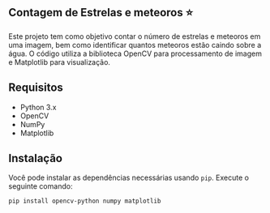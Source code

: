## Contagem de Estrelas e meteoros ⭐

Este projeto tem como objetivo contar o número de estrelas e meteoros em uma imagem, bem como identificar quantos meteoros estão caindo sobre a água. O código utiliza a biblioteca OpenCV para processamento de imagem e Matplotlib para visualização.

## Requisitos

- Python 3.x
- OpenCV
- NumPy
- Matplotlib

## Instalação

Você pode instalar as dependências necessárias usando `pip`. Execute o seguinte comando:

```bash
pip install opencv-python numpy matplotlib
```
